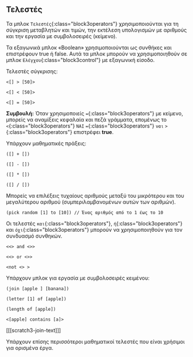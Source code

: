 ## Τελεστές

Τα μπλοκ `Τελεστές`{:class="block3operators"} χρησιμοποιούνται για τη σύγκριση μεταβλητών και τιμών, την εκτέλεση υπολογισμών με αριθμούς και την εργασία με συμβολοσειρές (κείμενο).

Τα εξαγωνικά μπλοκ «Boolean» χρησιμοποιούνται ως συνθήκες και επιστρέφουν true ή false. Αυτά τα μπλοκ μπορούν να χρησιμοποιηθούν σε μπλοκ `Ελέγχου`{:class="block3control"} με εξαγωνική είσοδο.

Τελεστές σύγκρισης:

```blocks3
<[] > [50]>

<[] < [50]>

<[] = [50]>
```

**Συμβουλή:** Όταν χρησιμοποιείς `=`{:class="block3operators"} με κείμενο, μπορείς να αναμίξεις κεφαλαία και πεζά γράμματα, επομένως το `<`{:class="block3operators"} `ΝΑΙ` `=`{:class="block3operators"} `ναι` `>`{:class="block3operators"} επιστρέφει **true**.


Υπάρχουν μαθηματικές πράξεις:

```blocks3
([] + [])

([] - [])

([] * [])

([] / [])
```

Μπορείς να επιλέξεις τυχαίους αριθμούς μεταξύ του μικρότερου και του μεγαλύτερου αριθμού (συμπεριλαμβανομένων αυτών των αριθμών).

```blocks3
(pick random [1] to [10]) // Ένας αριθμός από το 1 έως το 10
```

Οι τελεστές `και`{:class="block3operators"}, `ή`{:class="block3operators"} και `όχι`{:class="block3operators"} μπορούν να χρησιμοποιηθούν για τον συνδυασμό συνθηκών.

```blocks3
<<> and <>>

<<> or <>>

<not <> >
```

Υπάρχουν μπλοκ για εργασία με συμβολοσειρές κειμένου:

```blocks3
(join [apple ] [banana])

(letter [1] of [apple])

(length of [apple])

<[apple] contains [a]>
```

[[[scratch3-join-text]]]

Υπάρχουν επίσης περισσότεροι μαθηματικοί τελεστές που είναι χρήσιμοι για ορισμένα έργα.
